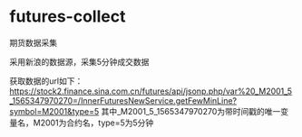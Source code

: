 # futures-collect
 期货数据采集

 采用新浪的数据源，采集5分钟成交数据

获取数据的url如下：
https://stock2.finance.sina.com.cn/futures/api/jsonp.php/var%20_M2001_5_1565347970270=/InnerFuturesNewService.getFewMinLine?symbol=M2001&type=5
其中_M2001_5_1565347970270为带时间戳的唯一变量名，M2001为合约名，type=5为5分钟


